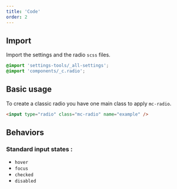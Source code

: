 ```yaml
---
title: 'Code'
order: 2
---
```


## Import

Import the settings and the radio `scss` files.

```css
@import 'settings-tools/_all-settings';
@import 'components/_c.radio';
```

## Basic usage

To create a classic radio you have one main class to apply `mc-radio`.

```html
<input type="radio" class="mc-radio" name="example" />
```

<preview path="src/pages/Components/Radio/previews/radio-default"></preview>

## Behaviors

### Standard input states :

- `hover`
- `focus`
- `checked`
- `disabled`

<preview path="src/pages/Components/Radio/previews/radio-state"></preview>
